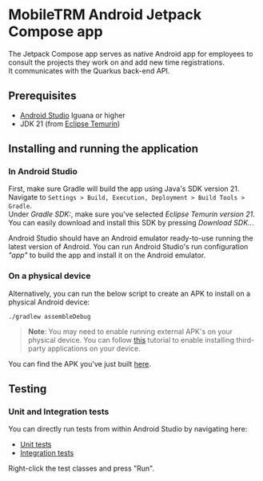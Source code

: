 # MobileTRM Android Jetpack Compose app

The Jetpack Compose app serves as native Android app for employees to consult the projects they work on and add new time registrations. <br/>
It communicates with the Quarkus back-end API.

## Prerequisites
* [Android Studio](https://developer.android.com/studio) Iguana or higher
* JDK 21 (from [Eclipse Temurin](https://adoptium.net/en-GB/temurin/releases/?package=jdk))

## Installing and running the application

### In Android Studio
First, make sure Gradle will build the app using Java's SDK version 21. <br/>
Navigate to ``Settings > Build, Execution, Deployment > Build Tools > Gradle``. <br/>
Under *Gradle SDK:*, make sure you've selected *Eclipse Temurin version 21*. <br/>
You can easily download and install this SDK by pressing *Download SDK..*. <br/>

Android Studio should have an Android emulator ready-to-use running the latest version of Android.
You can run Android Studio's run configuration _"app"_ to build the app and install it on the Android emulator.

### On a physical device
Alternatively, you can run the below script to create an APK to install on a physical Android device:
```shell script
./gradlew assembleDebug
```
> **Note**: You may need to enable running external APK's on your physical device. You can follow [this](https://www.androidauthority.com/how-to-install-apks-31494/) tutorial to enable installing third-party applications on your device.<br/>

You can find the APK you've just built [here](/app/build/outputs/apk/debug).

## Testing

### Unit and Integration tests
You can directly run tests from within Android Studio by navigating here:
* [Unit tests](/app/src/test)
* [Integration tests](/app/src/androidTest)

Right-click the test classes and press "Run".